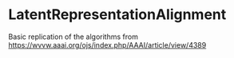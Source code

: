 # LatentRepresentationAlignment
Basic replication of the algorithms from https://wvvw.aaai.org/ojs/index.php/AAAI/article/view/4389
